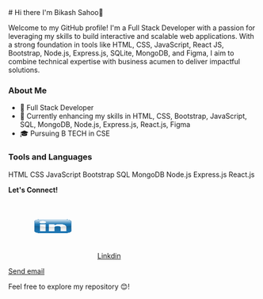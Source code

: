 <html>
<head>
  <title>Bikash-web-developer/README.md</title>
</head>
<body>
  # Hi there I'm Bikash Sahoo👋

Welcome to my GitHub profile! I'm a Full Stack Developer with a passion for leveraging my skills to build interactive and scalable web applications. With a strong foundation in tools like HTML, CSS, JavaScript, React JS, Bootstrap, Node.js, Express.js, SQLite, MongoDB, and Figma, I aim to combine technical expertise with business acumen to deliver impactful solutions.

### About Me

<ul>
  <li>💼 Full Stack Developer </li>
  <li>🌱 Currently enhancing my skills in HTML, CSS, Bootstrap, JavaScript, SQL, MongoDB, Node.js, Express.js, React.js, Figma </li>
  <li>🎓 Pursuing B TECH in CSE</li>
</ul>


### Tools and Languages

HTML CSS JavaScript Bootstrap SQL MongoDB Node.js Express.js React.js 

<b>Let's Connect!</b> <br>
    <a href="https://www.linkedin.com/in/bikash-sahoo-778400275/" >
    <img src="LinkedIn_PNG8.png" alt="linkdin" style="width:80px;height:30px;padding:50px;border-radius:60px;">Linkdin
    </a>
   
<a href="mailto:bsau6629@gmail.com">Send email</a>

Feel free to explore my repository 😊!
</body>
  
</html>


